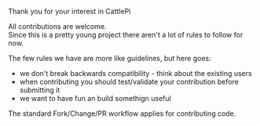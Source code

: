 Thank you for your interest in CattlePi

All contributions are welcome.  
Since this is a pretty young project there aren't a lot of rules to follow for now. 

The few rules we have are more like guidelines, but here goes: 
 * we don't break backwards compatibility - think about the existing users 
 * when contributing you should test/validate your contribution before submitting it
 * we want to have fun an build somethign useful 
 
The standard Fork/Change/PR workflow applies for contributing code.  
